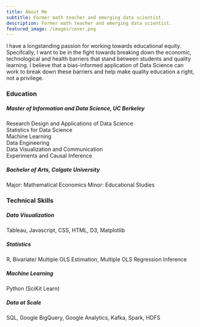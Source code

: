 ```yaml
---
title: About Me
subtitle: Former math teacher and emerging data scientist. 
description: Former math teacher and emerging data scientist. 
featured_image: /images/cover.png
---
```


<!-- ![](/images/equity.png) -->

<!-- ### My Path to Data Science -->

I have a longstanding passion for working towards educational equity. Specifcally, I want to be in the fight towards breaking down the economic, technological and health barriers that stand between students and quality learning. I believe that a bias-informed application of Data Science can work to break down these barriers and help make quality education a right, not a privilege. 

### Education

##### Master of Information and Data Science, **UC Berkeley**
Research Design and Applications of Data Science
<br>Statistics for Data Science 
<br>Machine Learning 
<br>Data Engineering 
<br>Data Visualization and Communication
<br>Experiments and Causal Inference

##### Bachelor of Arts, **Colgate University**
Major: Mathematical Economics
Minor: Educational Studies

### Technical Skills 

##### Data Visualization
Tableau, Javascript, CSS, HTML, D3, Matplotlib

##### Statistics
R, Bivariate/ Multiple OLS Estimation, Multiple OLS Regression Inference

##### Machine Learning
Python (SciKit Learn)

##### Data at Scale 
SQL, Google BigQuery, Google Analytics, Kafka, Spark, HDFS


<!-- ## Get Index

Journal is created and supported by [Jekyll Themes](https://jekyllthemes.io), and is available for $49.

<a href="https://jekyllthemes.io/theme/journal-personal-jekyll-theme" class="button button--large">Get This Theme</a>  -->